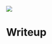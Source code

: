 <img src="http://ilkom.unsri.ac.id/wp-content/uploads/2015/10/ctf-630x210.jpg"><br>
<h1>Writeup</h1>

